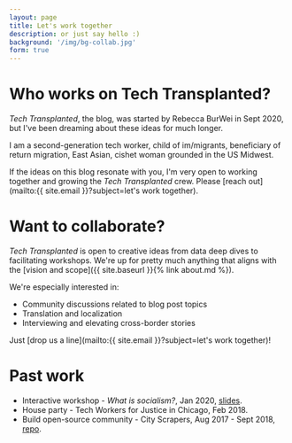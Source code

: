 ```yaml
---
layout: page
title: Let's work together
description: or just say hello :)
background: '/img/bg-collab.jpg'
form: true
---
```


# Who works on Tech Transplanted?

*Tech Transplanted*, the blog, was started by Rebecca BurWei in Sept 2020, but I've been dreaming about these ideas for much longer. 

I am a second-generation tech worker, child of im/migrants, beneficiary of return migration, East Asian, cishet woman grounded in the US Midwest.

If the ideas on this blog resonate with you, I'm very open to working together and growing the *Tech Transplanted* crew. Please [reach out](mailto:{{ site.email }}?subject=let's work together).

# Want to collaborate? 

*Tech Transplanted* is open to creative ideas from data deep dives to facilitating workshops. We're up for pretty much anything that aligns with the [vision and scope]({{ site.baseurl }}{% link about.md %}).

We're especially interested in:
* Community discussions related to blog post topics
* Translation and localization
* Interviewing and elevating cross-border stories

Just [drop us a line](mailto:{{ site.email }}?subject=let's work together)!

# Past work
* Interactive workshop - *What is socialism?*, Jan 2020, <ins>[slides](https://docs.google.com/presentation/d/15OZBm5u9et7mXgUmYk1W_-7DmUQCeiXbnhjioAMHz8Q/edit?usp=sharing)</ins>.
* House party - Tech Workers for Justice in Chicago, Feb 2018.
* Build open-source community - City Scrapers, Aug 2017 - Sept 2018, <ins>[repo](https://github.com/City-Bureau/city-scrapers#city-scrapers)</ins>.